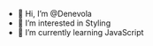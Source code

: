 - 👋 Hi, I’m @Denevola
- 👀 I’m interested in Styling
- 🌱 I’m currently learning JavaScript

<!---
Denevola/Denevola is a ✨ special ✨ repository because its `README.md` (this file) appears on your GitHub profile.
You can click the Preview link to take a look at your changes.
--->
